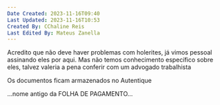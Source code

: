 ```yaml
---
Date Created: 2023-11-16T09:40
Last Updated: 2023-11-16T10:53
Created By: CChaline Reis
Last Edited By: Mateus Zanella
---
```

Acredito que não deve haver problemas com holerites, já vimos pessoal assinando eles por aqui. Mas não temos conhecimento específico sobre eles, talvez valeria a pena conferir com um advogado trabalhista

  

Os documentos ficam armazenados no Autentique

  

…nome antigo da FOLHA DE PAGAMENTO…